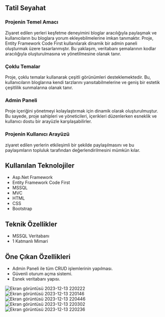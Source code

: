 
<h2><b>Tatil Seyahat</b> </h2>
<h3><b>Projenin Temel Amacı</b></h3><p>Ziyaret edilen yerleri keşfetme deneyimini bloglar aracılığıyla paylaşmak ve kullanıcıların bu bloglara yorum ekleyebilmelerine imkan tanımaktır. Proje, Entity Framework Code First kullanılarak dinamik bir admin paneli oluşturmak üzere tasarlanmıştır. Bu yaklaşım, veritabanı şemalarının kodlar aracılığıyla oluşturulmasına ve yönetilmesine olanak tanır.</p>

<h3><b>Çoklu Temalar</b></h3><p>Proje, çoklu temalar kullanarak çeşitli görünümleri desteklemektedir. Bu, kullanıcıların bloglarına kendi tarzlarını yansıtabilmelerine ve geniş bir estetik çeşitlilik sunmalarına olanak tanır.</p>

<h3><b>Admin Paneli</b></h3><p>Proje içeriğini yönetmeyi kolaylaştırmak için dinamik olarak oluşturulmuştur. Bu sayede, proje sahipleri ve yöneticileri, içerikleri düzenlerken esneklik ve kullanıcı dostu bir arayüzle karşılaşabilirler.</p>

<h3><b>Projenin Kullanıcı Arayüzü</b></h3><p>ziyaret edilen yerlerin etkileşimli bir şekilde paylaşılmasını ve bu paylaşımların topluluk tarafından değerlendirilmesini mümkün kılar.</p>

<h2><b>Kullanılan Teknolojiler</b></h2>
<ul>
  <li>Asp.Net Framework</li>
  <li>Entity Framework Code First</li>
  <li>MSSQL</li>
  <li>MVC</li>
  <li>HTML</li>
  <li>CSS</li>
  <li>Bootstrap</li>
</ul>

<h2>Teknik Özellikler</h2>
<ul>
  <li>MSSQL Veritabanı</li>
  <li>1 Katmanlı Mimari</li>
</ul>

<h2>Öne Çıkan Özellikleri</h2>
<ul>
  <li>Admin Paneli ile tüm CRUD işlemlerinin yapılması.</li>
  <li>Güvenli oturum açma sistemi.</li>
  <li>Esnek veritabanı yapısı.</li>
</ul>

![Ekran görüntüsü 2023-12-13 220222](https://github.com/ensarsarac/TravelTrip/assets/76907308/c99f4822-d684-428f-9d84-e7bad490ec7e)
![Ekran görüntüsü 2023-12-13 220146](https://github.com/ensarsarac/TravelTrip/assets/76907308/4b6744d8-cc98-4b44-a03b-3f57e9de9829)
![Ekran görüntüsü 2023-12-13 220446](https://github.com/ensarsarac/TravelTrip/assets/76907308/8e7339e2-bd0c-493a-996b-3ebc283fda12)
![Ekran görüntüsü 2023-12-13 220302](https://github.com/ensarsarac/TravelTrip/assets/76907308/41a277cd-cb08-4529-beba-e526b977a9f2)
![Ekran görüntüsü 2023-12-13 220236](https://github.com/ensarsarac/TravelTrip/assets/76907308/1bf1bbd3-897b-41f2-91d2-6f6bf25fd755)





